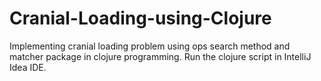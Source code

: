 # Cranial-Loading-using-Clojure
Implementing cranial loading problem using ops search method and matcher package in clojure  programming.
Run the clojure script in IntelliJ Idea IDE.
